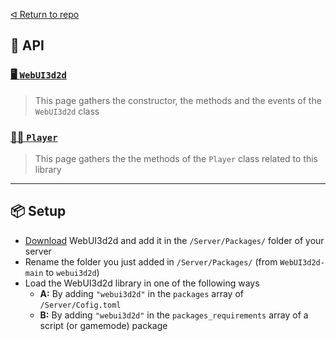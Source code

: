 [ᐊ Return to repo](https://github.com/Timmy-the-nobody/WebUI3d2d)

## 📜 API

### [🖥️ `WebUI3d2d`](https://github.com/Timmy-the-nobody/WebUI3d2d/blob/main/.api/classes/webui3d2d.md)
> This page gathers the constructor, the methods and the events of the `WebUI3d2d` class

### [👩‍💻 `Player`](https://github.com/Timmy-the-nobody/WebUI3d2d/blob/main/.api/classes/player.md)
> This page gathers the the methods of the `Player` class related to this library

---

## 📦 Setup
- [Download](https://github.com/Timmy-the-nobody/WebUI3d2d/archive/refs/heads/main.zip) WebUI3d2d and add it in the `/Server/Packages/` folder of your server
- Rename the folder you just added in `/Server/Packages/` (from `WebUI3d2d-main` to `webui3d2d`)
- Load the WebUI3d2d library in one of the following ways
  - **A:** By adding `"webui3d2d"` in the `packages` array of `/Server/Cofig.toml`
  - **B:** By adding `"webui3d2d"` in the `packages_requirements` array of a script (or gamemode) package
